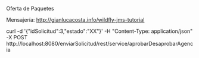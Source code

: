 Oferta de Paquetes

Mensajería: http://gianlucacosta.info/wildfly-jms-tutorial

curl -d '{"idSolicitud":3,"estado":"XX"}' -H "Content-Type: application/json" -X POST http://localhost:8080/enviarSolicitud/rest/service/aprobarDesaprobarAgencia

